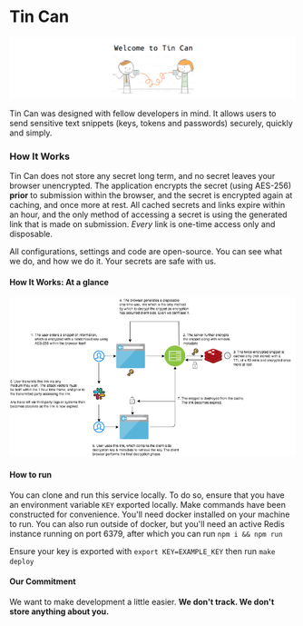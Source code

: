 Tin Can
========

![alt text](./images/header.png "Tin Can")

Tin Can was designed with fellow developers in mind. It allows users to send sensitive text snippets (keys, tokens and passwords) securely, quickly and simply.

### How It Works

Tin Can does not store any secret long term, and no secret leaves your browser unencrypted. The application encrypts the secret (using AES-256) **prior** to submission within the browser, and the secret is encrypted again at caching, and once more at rest. All cached secrets and links expire within an hour, and the only method of accessing 
a secret is using the generated link that is made on submission. *Every* link is one-time access only and disposable. 

All configurations, settings and code are open-source. You can see what we do, and how we do it. Your secrets are safe with us. 

#### How It Works: At a glance

![alt text](./images/flow.png "Tin Can")

#### How to run

You can clone and run this service locally. To do so, ensure that you have an environment variable `KEY` exported locally. Make commands have been constructed for convenience. You'll need docker installed on your machine to run. You can also run outside of docker, but you'll need an active Redis instance running on port 6379, after which you can run `npm i && npm run`

Ensure your key is exported with `export KEY=EXAMPLE_KEY` then run `make deploy`

#### Our Commitment
We want to make development a little easier. **We don't track. We don't store anything about you.**

